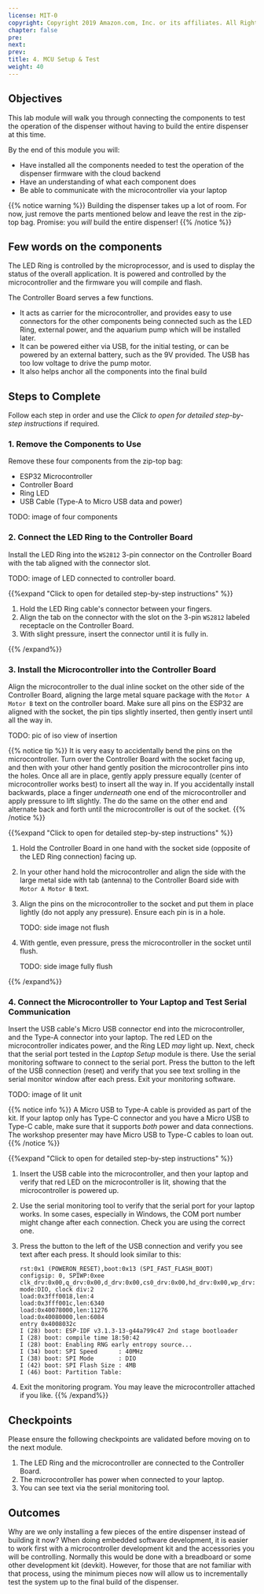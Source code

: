 ```yaml
---
license: MIT-0
copyright: Copyright 2019 Amazon.com, Inc. or its affiliates. All Rights Reserved.
chapter: false
pre: 
next: 
prev: 
title: 4. MCU Setup & Test
weight: 40
---
```


## Objectives

This lab module will walk you through connecting the components to test the operation of the dispenser without having to build the entire dispenser at this time.

By the end of this module you will:

* Have installed all the components needed to test the operation of the dispenser firmware with the cloud backend
* Have an understanding of what each component does
* Be able to communicate with the microcontroller via your laptop

{{% notice warning %}}
Building the dispenser takes up a lot of room. For now, just remove the parts mentioned below and leave the rest in the zip-top bag. Promise: you *will* build the entire dispenser!
{{% /notice %}}

## Few words on the components

The LED Ring is controlled by the microprocessor, and is used to display the status of the overall application. It is powered and controlled by the microcontroller and the firmware you will compile and flash.

The Controller Board serves a few functions.

* It acts as carrier for the microcontroller, and provides easy to use connectors for the other components being connected such as the LED Ring, external power, and the aquarium pump which will be installed later.
* It can be powered either via USB, for the initial testing, or can be powered by an external battery, such as the 9V provided. The USB has too low voltage to drive the pump motor.
* It also helps anchor all the components into the final build

## Steps to Complete

Follow each step in order and use the *Click to open for detailed step-by-step instructions* if required.

### 1. Remove the Components to Use

Remove these four components from the zip-top bag:

* ESP32 Microcontroller
* Controller Board
* Ring LED
* USB Cable (Type-A to Micro USB data and power)

TODO: image of four components

### 2. Connect the LED Ring to the Controller Board

Install the LED Ring into the `WS2812` 3-pin connector on the Controller Board with the tab aligned with the connector slot.

TODO: image of LED connected to controller board.

{{%expand "Click to open for detailed step-by-step instructions" %}}

1. Hold the LED Ring cable's connector between your fingers.
1. Align the tab on the connector with the slot on the 3-pin `WS2812` labeled receptacle on the Controller Board.
1. With slight pressure, insert the connector until it is fully in.

{{% /expand%}}

### 3. Install the Microcontroller into the Controller Board

Align the microcontroller to the dual inline socket on the other side of the Controller Board, aligning the large metal square package with the `Motor A Motor B` text on the controller board. Make sure all pins on the ESP32 are aligned with the socket, the pin tips slightly inserted, then gently insert until all the way in.

TODO: pic of iso view of insertion

{{% notice tip %}}
It is very easy to accidentally bend the pins on the microcontroller. Turn over the Controller Board with the socket facing up, and then with your other hand gently position the microcontroller pins into the holes. Once all are in place, gently apply pressure equally (center of microcontroller works best) to insert all the way in. If you accidentally install backwards, place a finger *underneath* one end of the microcontroller and apply pressure to lift slightly. The do the same on the other end and alternate back and forth until the microcontroller is out of the socket.
{{% /notice %}}

{{%expand "Click to open for detailed step-by-step instructions" %}}

1. Hold the Controller Board in one hand with the socket side (opposite of the LED Ring connection) facing up.
1. In your other hand hold the microcontroller and align the side with the large metal side with tab (antenna) to the Controller Board side with `Motor A Motor B` text.
1. Align the pins on the microcontroller to the socket and put them in place lightly (do not apply any pressure). Ensure each pin is in a hole.

   TODO: side image not flush

1. With gentle, even pressure, press the microcontroller in the socket until flush.

   TODO: side image fully flush

{{% /expand%}}

### 4. Connect the Microcontroller to Your Laptop and Test Serial Communication

Insert the USB cable's Micro USB connector end into the microcontroller, and the Type-A connector into your laptop. The red LED on the microcontroller indicates power, and the Ring LED *may* light up. Next, check that the serial port tested in the *Laptop Setup* module is there. Use the serial monitoring software to connect to the serial port. Press the button to the left of the USB connection (reset) and verify that you see text srolling in the serial monitor window after each press. Exit your monitoring software.

TODO: image of lit unit

{{% notice info %}}
A Micro USB to Type-A cable is provided as part of the kit. If your laptop only has Type-C connector and you have a Micro USB to Type-C cable, make sure that it supports *both* power and data connections. The workshop presenter may have Micro USB to Type-C cables to loan out.
{{% /notice %}}

{{%expand "Click to open for detailed step-by-step instructions" %}}

1. Insert the USB cable into the microcontroller, and then your laptop and verify that red LED on the microcontroller is lit, showing that the microcontroller is powered up. 
1. Use the serial monitoring tool to verify that the serial port for your laptop works. In some cases, especially in Windows, the COM port number might change after each connection. Check you are using the correct one.
1. Press the button to the left of the USB connection and verify you see text after each press. It should look similar to this:

    ```
    rst:0x1 (POWERON_RESET),boot:0x13 (SPI_FAST_FLASH_BOOT)
    configsip: 0, SPIWP:0xee
    clk_drv:0x00,q_drv:0x00,d_drv:0x00,cs0_drv:0x00,hd_drv:0x00,wp_drv:0x00
    mode:DIO, clock div:2
    load:0x3fff0018,len:4
    load:0x3fff001c,len:6340
    load:0x40078000,len:11276
    load:0x40080000,len:6084
    entry 0x4008032c
    I (28) boot: ESP-IDF v3.1.3-13-g44a799c47 2nd stage bootloader
    I (28) boot: compile time 18:50:42
    I (28) boot: Enabling RNG early entropy source...
    I (34) boot: SPI Speed      : 40MHz
    I (38) boot: SPI Mode       : DIO
    I (42) boot: SPI Flash Size : 4MB
    I (46) boot: Partition Table:
    ```

1. Exit the monitoring program. You may leave the microcontroller attached if you like.
{{% /expand%}}

## Checkpoints

Please ensure the following checkpoints are validated before moving on to the next module.

1. The LED Ring and the microcontroller are connected to the Controller Board.
1. The microcontroller has power when connected to your laptop.
1. You can see text via the serial monitoring tool.

## Outcomes

Why are we only installing a few pieces of the entire dispenser instead of building it now? When doing embedded software development, it is easier to work first with a microcontroller development kit and the accessories you will be controlling. Normally this would be done with a breadboard or some other development kit (devkit). However, for those that are not familiar with that process, using the minimum pieces now will allow us to incrementally test the system up to the final build of the  dispenser.